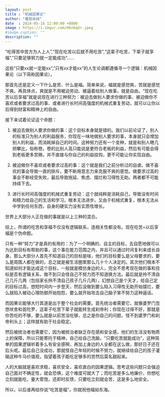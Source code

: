 ```yaml
---
layout: post
title : "机械因果论"
author: "番茄米线"
date  : 2024-05-16 12:00:00 +0800
image : https://i.imgur.com/HknbqUr.jpeg
#image_caption: ""
description: ""
---
```


“吃得苦中苦方为人上人”,“现在吃苦以后就不用吃苦”,“这辈子吃苦，下辈子就享福”,”只要足够努力就一定能成功”……

<!--more-->

这些“只要xx就一定能xx”,”只有xx才能xx”的人生论调都遵循寻一个逻辑：机械因果论（以下简称因果论）。

那首先还是定义一下什么是苦、什么是福。简单来说，福就是感觉爽，苦就是感觉不爽。再具体点，爽就是不用被迫劳动、被逼着给别人做事，就是自由。“现在吃苦以后享福”就是说现在进行三种努力：被迫去做别人要求你做的事、被迫做你不喜欢或者要求过高的事、或者进行长时间高强度的机械式重复劳动，就可以让你以后得到财富和精神上的自由。

接下来试着论证这个命题：

1. 被迫去做别人要求你做的事：这个目标本身就是错的。我们以前论证了，别人的标准只为别人的利益服务，你现在一味地做别人要求的事，本身就只会增加别人的利益，而消耗掉自己的时间。这种努力还有一个变种，就是和别人瞎几把攀比，俗称卷。卷的比别人高只能说是更符合老板的利益，然后有可能会得到老板更多赏赐，并不直接与你自己的利益挂钩，更不可能让你实现自由。

2. 被迫做你不喜欢或者要求过高的事：这个就是我们之前分析过的自虐。做不喜欢的事会导致一直的排斥，要不断用意志力来克服不爽的感觉。做要求过高的事会不断经受失败，最后导致拖延、焦虑、摆烂和习得性无助。两者都不可能持续下去。

3. 进行长时间高强度的机械式重复劳动：这个就纯粹是消耗自己，导致没有时间和精力给自己的生活和学习，根本无法进步。又由于机械式重复，根本无法从中学到任何东西，自身的硬实力没有实质性增长。

世界上大部分人正在做的事就是以上三种的混合。

综上，所谓的吃苦和享福不仅没有逻辑联系，连相关性都没有。现在吃苦=以后享福是个伪命题。

只有一种“努力”才是真的有用的：为了一个明确的、自主的目标，去自愿地做可以为达到目标有帮助的事，这个事在能力范围之内，并且可以通过时间复利来成长自身。那么大部分人首先不知道自己的目标是啥，他们的目标要么是父母要求的，要么是周围人都在做的，总之就是被生活圈里那么几十个人决定的。其次他们根本不知道如何才能达成这个目标，一般就是模仿身边的人，完全不思考现在做的事和目标是否有逻辑关系，做不到只会怪自己不努力而不知道换方法。最后就是拎不清自己几斤几两（包括家长拎不清自己孩子几斤几两），幻想自己是个天才，给自己定的目标过高，想短时间内一步登天，然后没做到要么陷入习得性无助开始摆烂，要么就陷入被动心理防御开始抱怨，要么就开始攻击自己脑子笨不努力这种逼话。

而因果论能够大行其道是出于整个社会的需要。首先统治者需要它，就像婆罗门忽悠吠舍和首陀罗，这辈子吃苦下辈子就能转生成刹帝利；你现在过得不好，那就是你苦吃的不够，要么就是以前苦没吃够，总之是你自己的问题，怪不到婆罗门和刹帝利头上；这样就有助于社会稳定。

然后被统治者也需要它，因为被统治者缺乏存在感和安全感，他们的生活没有物质上的保障，所以只能寄托于精神，自己给自己洗脑，“只要吃苦就能成功”，这种简单的因果逻辑听着多么有安全感啊，再加上身边的人全都在这么做，那好日子还在后头呢。最后自己没成功，那就怪自己年轻的时候不努力，就继续给自己的孩子灌输这种牛马价值观，指望着孩子能吃足够多的苦然后莫名甜起来。

人的大脑就是喜欢求稳，喜欢安全，喜欢直白的因果逻辑。思考这些问题只会强迫自己面对不确定性，就会恐惧，这个难度可就大了；而吃苦是多么地廉价，你想吃立刻就能吃，量大管饱，还即时反馈，只要吃立刻就会苦，这是多么地安全。

所以，以后谁再给你说“吃苦是福”，你就祝他福如东海。

<!--END-->